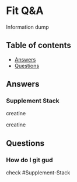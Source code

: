 # Fit Q&A
Information dump

## Table of contents
* [Answers](#Answers)
* [Questions](#Questions)

## Answers

### Supplement Stack
creatine

creatine

## Questions

### How do I git gud
check #Supplement-Stack
